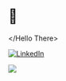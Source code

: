 # 💫
</Hello There>



[![LinkedIn](https://img.shields.io/badge/LinkedIn-%230077B5.svg?logo=linkedin&logoColor=white)](https://linkedin.com/in/https://www.linkedin.com/in/surafel-wondimagegnn?utm_source=share&utm_campaign=share_via&utm_content=profile&utm_medium=ios_app) 



![](https://github-readme-stats.vercel.app/api/top-langs/?username=surafelll&theme=dark&hide_border=false&include_all_commits=true&count_private=true&layout=compact)


<!-- Proudly created with GPRM ( https://gprm.itsvg.in ) -->

